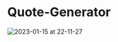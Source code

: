 # Quote-Generator
![2023-01-15 at 22-11-27](https://user-images.githubusercontent.com/80258431/212560880-bae94e79-5aa1-491a-9e35-7421f80a6e86.png)

